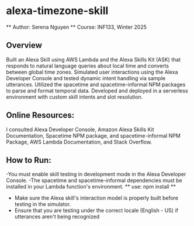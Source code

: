 # alexa-timezone-skill

** Author: Serena Nguyen **
Course: INF133, Winter 2025

## Overview
Built an Alexa Skill using AWS Lambda and the Alexa Skills Kit (ASK) that responds to natural language queries about local time and converts between global time zones. Simulated user interactions using the Alexa Developer Console and tested dynamic intent handling via sample utterances. Utilized the spacetime and spacetime-informal NPM packages to parse and format temporal data. Developed and deployed in a serverless environment with custom skill intents and slot resolution.

## Online Resources:
I consulted Alexa Developer Console, Amazon Alexa Skills Kit Documentation, Spacetime NPM package, and spacetime-informal NPM Package, AWS Lambda Documentation, and Stack Overflow.

## How to Run:
-You must enable skill testing in development mode in the Alexa Developer Console.
-The spacetime and spacetime-informal dependencies must be installed in your Lambda function's environment.
** use: npm install **
- Make sure the Alexa skill's interaction model is properly built before testing in the simulator.
- Ensure that you are testing under the correct locale (English - US) if utterances aren't being recognized
